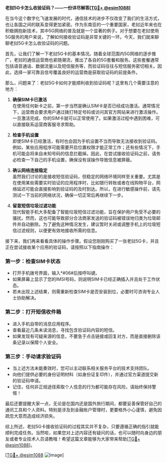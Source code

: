 **老挝5G卡怎么收验证码？——一份详尽解答[[TG💪+ @esim1088](https://t.me/s/esim1088)]**

在当今这个数字化飞速发展的时代，通信技术的进步不仅改变了我们的生活方式，也让各国之间的联系变得更加紧密。作为东南亚的一个重要国家，老挝近年来也在积极拥抱新技术，其中5G网络的普及就是一个显著的例子。对于想要在老挝使用5G服务的用户来说，了解如何接收验证码是非常关键的一环。今天，我们就来聊聊老挝5G卡怎么收验证码的问题。

首先，让我们了解一下老挝5G卡的基本情况。随着全球范围内5G网络的逐步推广，老挝的通信运营商也紧随潮流，推出了各自的5G套餐和服务。这些套餐通常包括语音通话、数据流量以及短信服务等，而验证码往往与短信服务密切相关。因此，选择一家可靠且信号覆盖良好的运营商是获取验证码的前提条件。

那么，问题来了：老挝5G卡如何才能顺利收到验证码呢？这里有几个需要注意的地方：

1. **确保SIM卡已激活**  
   在使用任何新卡之前，第一步当然是确认SIM卡是否已经成功激活。通常情况下，运营商会要求用户通过拨打特定号码或访问其官方网站来进行激活操作。一旦激活完成，你的SIM卡就可以正常使用了。如果激活过程中遇到困难，可以直接联系运营商客服寻求帮助。

2. **检查手机设置**  
   即使SIM卡已经激活，有时也会因为手机设置不当而导致无法接收到验证码。例如，某些应用程序可能需要开启位置权限才能正常工作；还有些情况下，手机可能会将来自未知号码的信息拦截掉。因此，在尝试接收验证码之前，请务必检查一下自己的手机设置，确保没有误操作导致信息被屏蔽。

3. **确认网络连接稳定**  
   虽然我们讨论的是接收短信验证码，但稳定的网络环境同样至关重要。尤其是在使用某些需要实时验证的应用程序时，比如银行转账或者在线购物平台，网络延迟可能会直接影响到验证码的及时到达。所以，在进行敏感操作前，请先测试一下当前的网络状况，确保一切正常后再继续下一步。

4. **留意短信垃圾过滤功能**  
   现代智能手机大多配备了智能垃圾短信过滤功能，旨在保护用户免受不必要的骚扰。然而，这也可能导致部分合法商家发送的验证码被错误地归类为垃圾邮件并自动删除。为了避免这种情况发生，建议暂时关闭或调整手机上的垃圾短信过滤规则，以便更有效地接收所需的信息。

接下来，我们再来看看具体的操作步骤。假设您刚刚购买了一张老挝5G卡，并且正在尝试接收某个应用的验证码，请按照以下指南操作：

### 第一步：检查SIM卡状态
- 打开手机拨号界面，输入*#06#后按呼叫键。
- 如果屏幕上显示了您的IMSI号码，则说明SIM卡已经正确插入并且处于工作状态。
- 若未出现上述结果，则需重新检查SIM卡是否安装到位，必要时可咨询专业人士协助解决。

### 第二步：打开短信收件箱
- 进入手机自带的消息应用程序。
- 查看最近几条未读消息，寻找包含验证码内容的短信。
- 如果发现有可疑来源的信息，不要急于点击链接或回复对方，而是直接删除该条记录以保障个人安全。

### 第三步：手动请求验证码
- 当上述方法未能奏效时，您可以主动联系相关服务平台的技术支持团队。
- 向他们提供必要的身份证明材料（如身份证复印件），并通过官方渠道提交新的验证码申请。
- 记住，任何非正规途径索取个人信息的行为都可能存在风险，请始终保持警惕！

最后还要提醒大家一点，无论是在国内还是国外旅行期间，都要妥善保管好自己的通讯工具和个人资料。特别是涉及到金融账户管理时，更要格外小心谨慎，避免因疏忽大意而造成经济损失。

综上所述，老挝5G卡接收验证码的过程其实并不复杂，只要遵循正确的指引就能顺利完成任务。当然啦，如果您对上述内容还有疑问的话，也可以随时向身边的朋友或者专业技术人员请教哦！希望这篇文章能够为大家带来帮助[[TG💪+ @esim1088](https://t.me/s/esim1088)]。

[[TG💪+ @esim1088](https://t.me/s/esim1088) ![Image](https://i.postimg.cc/4NQfJmqS/Snipaste-2025-05-13-00-14-12.png)]